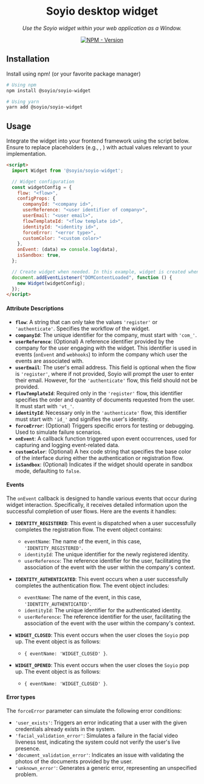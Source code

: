 <h1 align="center">Soyio desktop widget</h1>

<p align="center">
    <em>
        Use the Soyio widget within your web application as a Window.
    </em>
</p>

<p align="center">
<a href="https://www.npmjs.com/package/@soyio/soyio-widget" target="_blank">
    <img src="https://img.shields.io/npm/v/@soyio/soyio-widget?label=version&logo=nodedotjs&logoColor=%23fff&color=306998" alt="NPM - Version">
</a>
</p>

## Installation

Install using npm! (or your favorite package manager)

```sh
# Using npm
npm install @soyio/soyio-widget

# Using yarn
yarn add @soyio/soyio-widget
```

## Usage

Integrate the widget into your frontend framework using the script below. Ensure to replace placeholders (e.g., <flow>, <company id>) with actual values relevant to your implementation.

```html
<script>
  import Widget from '@soyio/soyio-widget';

  // Widget configuration
  const widgetConfig = {
    flow: "<flow>",
    configProps: {
      companyId: "<company id>",
      userReference: "<user identifier of company>",
      userEmail: "<user email>",
      flowTemplateId: "<flow template id>",
      identityId: "<identity id>",
      forceError: "<error type>",
      customColor: "<custom color>"
    },
    onEvent: (data) => console.log(data),
    isSandbox: true,
  };

  // Create widget when needed. In this example, widget is created when page is loaded.
  document.addEventListener("DOMContentLoaded", function () {
    new Widget(widgetConfig);
  });
</script>
```

#### Attribute Descriptions

- **`flow`**: A string that can only take the values `'register'` or `'authenticate'`. Specifies the workflow of the widget.
- **`companyId`**: The unique identifier for the company, must start with `'com_'`.
- **`userReference`**: (Optional) A reference identifier provided by the company for the user engaging with the widget. This identifier is used in events (`onEvent` and `webhooks`) to inform the company which user the events are associated with.
- **`userEmail`**: The user's email address. This field is optional when the flow is `'register'`, where if not provided, Soyio will prompt the user to enter their email. However, for the `'authenticate'` flow, this field should not be provided.
- **`flowTemplateId`**: Required only in the `'register'` flow, this identifier specifies the order and quantity of documents requested from the user. It must start with `'vt_'`.
- **`identityId`**: Necessary only in the `'authenticate'` flow, this identifier must start with `'id_'` and signifies the user's identity.
- **`forceError`**: (Optional) Triggers specific errors for testing or debugging. Used to simulate failure scenarios.
- **`onEvent`**: A callback function triggered upon event occurrences, used for capturing and logging event-related data.
- **`customColor`**: (Optional) A hex code string that specifies the base color of the interface during either the authentication or registration flow.
- **`isSandbox`**: (Optional) Indicates if the widget should operate in sandbox mode, defaulting to `false`.

#### Events

The `onEvent` callback is designed to handle various events that occur during widget interaction. Specifically, it receives detailed information upon the successful completion of user flows. Here are the events it handles:

- **`IDENTITY_REGISTERED`**: This event is dispatched when a user successfully completes the registration flow. The event object contains:

  - `eventName`: The name of the event, in this case, `'IDENTITY_REGISTERED'`.
  - `identityId`: The unique identifier for the newly registered identity.
  - `userReference`: The reference identifier for the user, facilitating the association of the event with the user within the company's context.

- **`IDENTITY_AUTHENTICATED`**: This event occurs when a user successfully completes the authentication flow. The event object includes:

  - `eventName`: The name of the event, in this case, `'IDENTITY_AUTHENTICATED'`.
  - `identityId`: The unique identifier for the authenticated identity.
  - `userReference`: The reference identifier for the user, facilitating the association of the event with the user within the company's context.

- **`WIDGET_CLOSED`**: This event occurs when the user closes the `Soyio` pop up. The event object is as follows:

  - `{ eventName: 'WIDGET_CLOSED' }`.

- **`WIDGET_OPENED`**: This event occurs when the user closes the `Soyio` pop up. The event object is as follows:
  - `{ eventName: 'WIDGET_CLOSED' }`.

#### Error types

The `forceError` parameter can simulate the following error conditions:

- `'user_exists'`: Triggers an error indicating that a user with the given credentials already exists in the system.
- `'facial_validation_error'`: Simulates a failure in the facial video liveness test, indicating the system could not verify the user's live presence.
- `'document_validation_error'`: Indicates an issue with validating the photos of the documents provided by the user.
- `'unknown_error'`: Generates a generic error, representing an unspecified problem.

